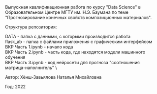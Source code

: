 Выпускная квалификационная работа по курсу "Data Science"
в Образовательном Центре МГТУ им. Н.Э. Баумана по теме "Прогнозирование конечных свойств композиционных материалов".

Структура репозитория:

DATA - папка с данными, с которыми производится работа \
flask_ab - папка с файлами приложения с графическим интерфейсом \
ВКР Часть 1.ipynb - начало кода \
ВКР Часть 2.ipynb - часть кода, где находятся модели машинного обучения \
ВКР Часть 3.ipynb - код нейросети для прогноза "соотношения матрица-наполнитель" \

Автор: Хёнш-Завьялова Наталья Михайловна

Год: 2022
